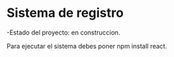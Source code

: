 <h1>Sistema de registro</h1>

-Estado del proyecto: en construccion.

Para ejecutar el sistema debes poner npm install react.
